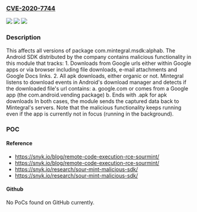 ### [CVE-2020-7744](https://cve.mitre.org/cgi-bin/cvename.cgi?name=CVE-2020-7744)
![](https://img.shields.io/static/v1?label=Product&message=com.mintegral.msdk%3Aalphab&color=blue)
![](https://img.shields.io/static/v1?label=Version&message=%3E%3D%200%20&color=brighgreen)
![](https://img.shields.io/static/v1?label=Vulnerability&message=Information%20Exposure&color=brighgreen)

### Description

This affects all versions of package com.mintegral.msdk:alphab. The Android SDK distributed by the company contains malicious functionality in this module that tracks: 1. Downloads from Google urls either within Google apps or via browser including file downloads, e-mail attachments and Google Docs links. 2. All apk downloads, either organic or not. Mintegral listens to download events in Android's download manager and detects if the downloaded file's url contains: a. google.com or comes from a Google app (the com.android.vending package) b. Ends with .apk for apk downloads In both cases, the module sends the captured data back to Mintegral's servers. Note that the malicious functionality keeps running even if the app is currently not in focus (running in the background).

### POC

#### Reference
- https://snyk.io/blog/remote-code-execution-rce-sourmint/
- https://snyk.io/blog/remote-code-execution-rce-sourmint/
- https://snyk.io/research/sour-mint-malicious-sdk/
- https://snyk.io/research/sour-mint-malicious-sdk/

#### Github
No PoCs found on GitHub currently.

